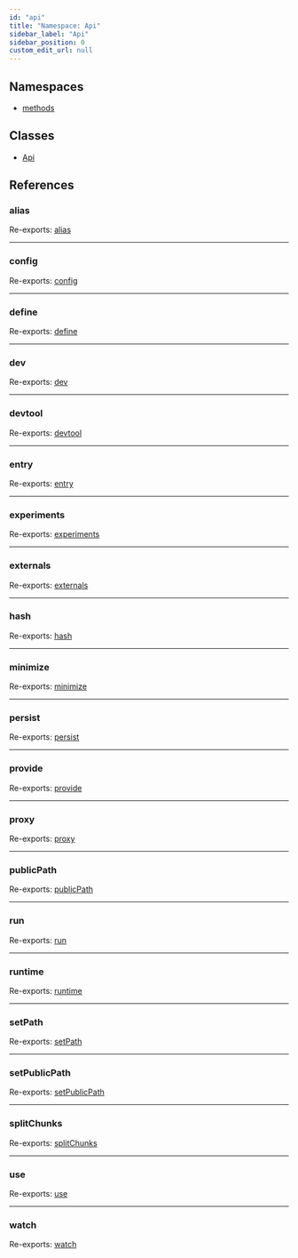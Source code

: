 ```yaml
---
id: "api"
title: "Namespace: Api"
sidebar_label: "Api"
sidebar_position: 0
custom_edit_url: null
---
```


## Namespaces

- [methods](api.methods.md)

## Classes

- [Api](../classes/api.api-1.md)

## References

### alias

Re-exports: [alias](api.methods.md#alias)

___

### config

Re-exports: [config](api.methods.md#config)

___

### define

Re-exports: [define](api.methods.md#define)

___

### dev

Re-exports: [dev](api.methods.md#dev)

___

### devtool

Re-exports: [devtool](api.methods.md#devtool)

___

### entry

Re-exports: [entry](api.methods.md#entry)

___

### experiments

Re-exports: [experiments](api.methods.md#experiments)

___

### externals

Re-exports: [externals](api.methods.md#externals)

___

### hash

Re-exports: [hash](api.methods.md#hash)

___

### minimize

Re-exports: [minimize](api.methods.md#minimize)

___

### persist

Re-exports: [persist](api.methods.md#persist)

___

### provide

Re-exports: [provide](api.methods.md#provide)

___

### proxy

Re-exports: [proxy](api.methods.md#proxy)

___

### publicPath

Re-exports: [publicPath](api.methods.md#publicpath)

___

### run

Re-exports: [run](api.methods.md#run)

___

### runtime

Re-exports: [runtime](api.methods.md#runtime)

___

### setPath

Re-exports: [setPath](api.methods.md#setpath)

___

### setPublicPath

Re-exports: [setPublicPath](api.methods.md#setpublicpath)

___

### splitChunks

Re-exports: [splitChunks](api.methods.md#splitchunks)

___

### use

Re-exports: [use](api.methods.md#use)

___

### watch

Re-exports: [watch](api.methods.md#watch)
